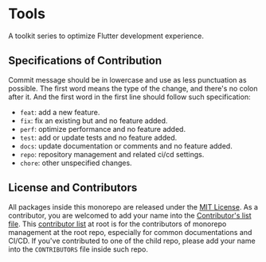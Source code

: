 # Tools

A toolkit series to optimize Flutter development experience.

## Specifications of Contribution

Commit message should be in lowercase and use as less punctuation as possible.
The first word means the type of the change, and there's no colon after it.
And the first word in the first line should follow such specification:

- `feat`: add a new feature.
- `fix`: fix an existing but and no feature added.
- `perf`: optimize performance and no feature added.
- `test`: add or update tests and no feature added.
- `docs`: update documentation or comments and no feature added.
- `repo`: repository management and related ci/cd settings.
- `chore`: other unspecified changes.

## License and Contributors

All packages inside this monorepo are released under
the [MIT License](LICENSE.txt).
As a contributor, you are welcomed to add your name into the
[Contributor's list file](./CONTRIBUTORS).
This [contributor list](./CONTRIBUTORS) at root is for
the contributors of monorepo management at the root repo,
especially for common documentations and CI/CD.
If you've contributed to one of the child repo,
please add your name into the `CONTRIBUTORS` file inside such repo.
